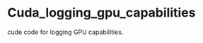 Cuda_logging_gpu_capabilities
=============================

cude code for logging GPU capabilities.
